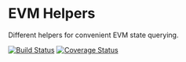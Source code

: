 # EVM Helpers

Different helpers for convenient EVM state querying.

[![Build Status](https://github.com/deta/evm-helpers/workflows/CI/badge.svg)](https://github.com/deta/evm-helpers/actions)
[![Coverage Status](https://codecov.io/gh/deta/evm-helpers/branch/master/graph/badge.svg?token=P6MY75AK5P)](https://codecov.io/gh/deta/evm-helpers)
